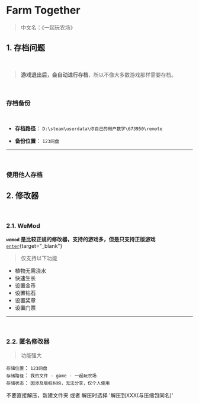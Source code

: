 # Farm Together

> 中文名：《一起玩农场》

## 1. 存档问题

<br/>

> **游戏退出后，会自动进行存档**，所以不像大多数游戏那样需要存档。

<br/>

### 存档备份

<br/>

- **存档路径**： `D:\steam\userdata\你自己的用户数字\673950\remote`

- **备份位置**： `123网盘`

---

<br/>

### 使用他人存档



## 2. 修改器

<br/>

###  2.1. **WeMod**

**`wemod` 是比较正规的修改器，支持的游戏多，但是只支持正版游戏**  [`enter`](https://www.wemod.com/zh){target="_blank"}   

 > 仅支持以下功能

- 植物无需浇水
- 快速生长
- 设置金币
- 设置钻石
- 设置奖章
- 设置门票

---

<br/>

### 2.2. **匿名修改器**

> 功能强大

`存储位置`： `123网盘`   
`存储路径`： `我的文件 - game - 一起玩农场`    
`存储状态`： `因涉及版权纠纷，无法分享，仅个人使用`   

不要直接解压，新建文件夹 或者 解压时选择 '解压到XXX(与压缩包同名)' 


